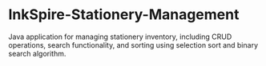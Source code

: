 # InkSpire-Stationery-Management
Java application for managing stationery inventory, including CRUD operations, search functionality, and sorting using selection sort and binary search algorithm.
